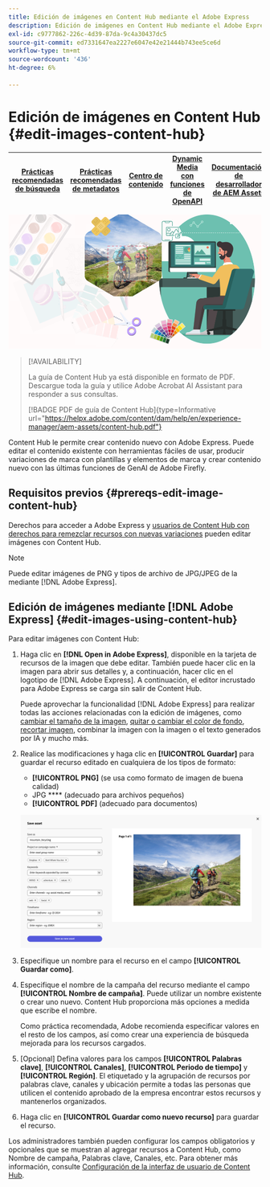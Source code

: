 ```yaml
---
title: Edición de imágenes en Content Hub mediante el Adobe Express
description: Edición de imágenes en Content Hub mediante el Adobe Express
exl-id: c9777862-226c-4d39-87da-9c4a30437dc5
source-git-commit: ed7331647ea2227e6047e42e21444b743ee5ce6d
workflow-type: tm+mt
source-wordcount: '436'
ht-degree: 6%

---
```


# Edición de imágenes en Content Hub {#edit-images-content-hub}

| [Prácticas recomendadas de búsqueda](/help/assets/search-best-practices.md) | [Prácticas recomendadas de metadatos](/help/assets/metadata-best-practices.md) | [Centro de contenido](/help/assets/product-overview.md) | [Dynamic Media con funciones de OpenAPI](/help/assets/dynamic-media-open-apis-overview.md) | [Documentación de desarrollador de AEM Assets](https://developer.adobe.com/experience-cloud/experience-manager-apis/) |
| ------------- | --------------------------- |---------|----|-----|

![Editar imágenes en Content Hub mediante el Adobe Express](assets/edit-images-content-hub.png)

>[!AVAILABILITY]
>
>La guía de Content Hub ya está disponible en formato de PDF. Descargue toda la guía y utilice Adobe Acrobat AI Assistant para responder a sus consultas.
>
>[!BADGE PDF de guía de Content Hub]{type=Informative url="https://helpx.adobe.com/content/dam/help/en/experience-manager/aem-assets/content-hub.pdf"}

Content Hub le permite crear contenido nuevo con Adobe Express. Puede editar el contenido existente con herramientas fáciles de usar, producir variaciones de marca con plantillas y elementos de marca y crear contenido nuevo con las últimas funciones de GenAI de Adobe Firefly.

## Requisitos previos {#prereqs-edit-image-content-hub}

Derechos para acceder a Adobe Express y [usuarios de Content Hub con derechos para remezclar recursos con nuevas variaciones](/help/assets/deploy-content-hub.md#onboard-content-hub-users-remix-assets) pueden editar imágenes con Content Hub.

>[!NOTE]
>
Puede editar imágenes de PNG y tipos de archivo de JPG/JPEG de la mediante [!DNL Adobe Express].

## Edición de imágenes mediante [!DNL Adobe Express] {#edit-images-using-content-hub}

Para editar imágenes con Content Hub:

1. Haga clic en **[!DNL Open in Adobe Express]**, disponible en la tarjeta de recursos de la imagen que debe editar. También puede hacer clic en la imagen para abrir sus detalles y, a continuación, hacer clic en el logotipo de [!DNL Adobe Express]. A continuación, el editor incrustado para Adobe Express se carga sin salir de Content Hub.

   Puede aprovechar la funcionalidad [!DNL Adobe Express] para realizar todas las acciones relacionadas con la edición de imágenes, como [cambiar el tamaño de la imagen](https://helpx.adobe.com/express/using/resize-image.html), [quitar o cambiar el color de fondo](https://helpx.adobe.com/express/using/remove-background.html), [recortar imagen](https://helpx.adobe.com/express/using/crop-image.html), combinar la imagen con la imagen o el texto generados por IA y mucho más.

1. Realice las modificaciones y haga clic en **[!UICONTROL Guardar]** para guardar el recurso editado en cualquiera de los tipos de formato:

   * **[!UICONTROL PNG]** (se usa como formato de imagen de buena calidad)
   * JPG **** (adecuado para archivos pequeños)
   * **[!UICONTROL PDF]** (adecuado para documentos)

   ![Guardar imagen con Adobe Express](assets/adobe-express-save-as.png)

1. Especifique un nombre para el recurso en el campo **[!UICONTROL Guardar como]**.

1. Especifique el nombre de la campaña del recurso mediante el campo **[!UICONTROL Nombre de campaña]**. Puede utilizar un nombre existente o crear uno nuevo. Content Hub proporciona más opciones a medida que escribe el nombre. <!--You can define multiple Campaign names for your upload. While you are typing a name, either click anywhere else within the dialog box or press the `,` (Comma) key to register the name.-->

   Como práctica recomendada, Adobe recomienda especificar valores en el resto de los campos, así como crear una experiencia de búsqueda mejorada para los recursos cargados.

1. [Opcional] Defina valores para los campos **[!UICONTROL Palabras clave]**, **[!UICONTROL Canales]**, **[!UICONTROL Periodo de tiempo]** y **[!UICONTROL Región]**. El etiquetado y la agrupación de recursos por palabras clave, canales y ubicación permite a todas las personas que utilicen el contenido aprobado de la empresa encontrar estos recursos y mantenerlos organizados.

1. Haga clic en **[!UICONTROL Guardar como nuevo recurso]** para guardar el recurso.

Los administradores también pueden configurar los campos obligatorios y opcionales que se muestran al agregar recursos a Content Hub, como Nombre de campaña, Palabras clave, Canales, etc. Para obtener más información, consulte [Configuración de la interfaz de usuario de Content Hub](configure-content-hub-ui-options.md#configure-upload-options-content-hub).
